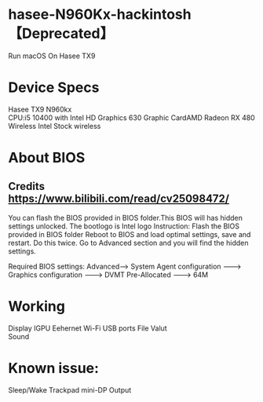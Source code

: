# hasee-N960Kx-hackintosh【Deprecated】
 Run macOS On Hasee TX9

 # Device Specs
Hasee TX9 N960kx  
CPU:i5 10400 with Intel HD Graphics 630
Graphic CardAMD Radeon RX 480  
Wireless Intel Stock wireless  

# About BIOS
## Credits https://www.bilibili.com/read/cv25098472/
 You can flash the BIOS provided in BIOS folder.This BIOS will has hidden settings unlocked. The bootlogo is Intel logo
 Instruction:
 Flash the BIOS provided in BIOS folder
 Reboot to BIOS and load optimal settings, save and restart. Do this twice.
 Go to Advanced section and you will find the hidden settings.

Required BIOS settings:
Advanced--> System Agent configuration ---> Graphics configuration ---> DVMT Pre-Allocated ---> 64M

# Working
Display IGPU
Eehernet
Wi-Fi
USB ports
File Valut  
Sound

# Known issue:
Sleep/Wake
Trackpad
mini-DP Output


